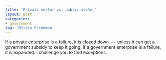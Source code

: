 ```yaml
---
title: 'Private sector vs. public sector'
layout: post
categories:
- government
tag: 'Milton Friedman'
---
```


If a private enterprise is a failure, it is closed down --- unless it can get a government subsidy to keep it going; if a government enterprise is a failure, it is expanded. I challenge you to find exceptions.